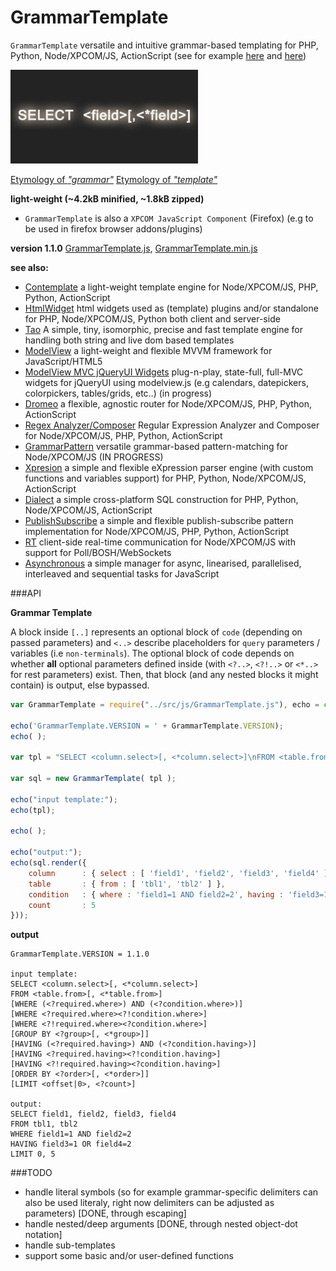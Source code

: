 # GrammarTemplate

`GrammarTemplate` versatile and intuitive grammar-based templating for PHP, Python, Node/XPCOM/JS, ActionScript (see for example [here](https://github.com/foo123/Dialect) and [here](https://github.com/foo123/RhoLambda))


![GrammarTemplate](/grammartemplate.jpg)


[Etymology of *"grammar"*](http://www.etymonline.com/index.php?term=grammar)
[Etymology of *"template"*](http://www.etymonline.com/index.php?term=template)


**light-weight (~4.2kB minified, ~1.8kB zipped)**

* `GrammarTemplate` is also a `XPCOM JavaScript Component` (Firefox) (e.g to be used in firefox browser addons/plugins)


**version 1.1.0** [GrammarTemplate.js](https://raw.githubusercontent.com/foo123/GrammarTemplate/master/src/js/GrammarTemplate.js), [GrammarTemplate.min.js](https://raw.githubusercontent.com/foo123/GrammarTemplate/master/src/js/GrammarTemplate.min.js)

**see also:**  

* [Contemplate](https://github.com/foo123/Contemplate) a light-weight template engine for Node/XPCOM/JS, PHP, Python, ActionScript
* [HtmlWidget](https://github.com/foo123/HtmlWidget) html widgets used as (template) plugins and/or standalone for PHP, Node/XPCOM/JS, Python both client and server-side
* [Tao](https://github.com/foo123/Tao.js) A simple, tiny, isomorphic, precise and fast template engine for handling both string and live dom based templates
* [ModelView](https://github.com/foo123/modelview.js) a light-weight and flexible MVVM framework for JavaScript/HTML5
* [ModelView MVC jQueryUI Widgets](https://github.com/foo123/modelview-widgets) plug-n-play, state-full, full-MVC widgets for jQueryUI using modelview.js (e.g calendars, datepickers, colorpickers, tables/grids, etc..) (in progress)
* [Dromeo](https://github.com/foo123/Dromeo) a flexible, agnostic router for Node/XPCOM/JS, PHP, Python, ActionScript
* [Regex Analyzer/Composer](https://github.com/foo123/RegexAnalyzer) Regular Expression Analyzer and Composer for Node/XPCOM/JS, PHP, Python, ActionScript
* [GrammarPattern](https://github.com/foo123/GrammarPattern) versatile grammar-based pattern-matching for Node/XPCOM/JS (IN PROGRESS)
* [Xpresion](https://github.com/foo123/Xpresion) a simple and flexible eXpression parser engine (with custom functions and variables support) for PHP, Python, Node/XPCOM/JS, ActionScript
* [Dialect](https://github.com/foo123/Dialect) a simple cross-platform SQL construction for PHP, Python, Node/XPCOM/JS, ActionScript
* [PublishSubscribe](https://github.com/foo123/PublishSubscribe) a simple and flexible publish-subscribe pattern implementation for Node/XPCOM/JS, PHP, Python, ActionScript
* [RT](https://github.com/foo123/RT) client-side real-time communication for Node/XPCOM/JS with support for Poll/BOSH/WebSockets
* [Asynchronous](https://github.com/foo123/asynchronous.js) a simple manager for async, linearised, parallelised, interleaved and sequential tasks for JavaScript


###API

**Grammar Template**

A block inside `[..]` represents an optional block of `code` (depending on passed parameters) and `<..>` describe placeholders for `query` parameters / variables (i.e `non-terminals`).
The optional block of code depends on whether **all** optional parameters defined inside (with `<?..>`, `<?!..>` or `<*..>` for rest parameters) exist. Then, that block (and any nested blocks it might contain) is output, else bypassed.



```javascript
var GrammarTemplate = require("../src/js/GrammarTemplate.js"), echo = console.log;

echo('GrammarTemplate.VERSION = ' + GrammarTemplate.VERSION);
echo( );

var tpl = "SELECT <column.select>[, <*column.select>]\nFROM <table.from>[, <*table.from>][\nWHERE (<?required.where>) AND (<?condition.where>)][\nWHERE <?required.where><?!condition.where>][\nWHERE <?!required.where><?condition.where>][\nGROUP BY <?group>[, <*group>]][\nHAVING (<?required.having>) AND (<?condition.having>)][\nHAVING <?required.having><?!condition.having>][\nHAVING <?!required.having><?condition.having>][\nORDER BY <?order>[, <*order>]][\nLIMIT <offset|0>, <?count>]";

var sql = new GrammarTemplate( tpl );

echo("input template:");
echo(tpl);

echo( );

echo("output:");
echo(sql.render({
    column      : { select : [ 'field1', 'field2', 'field3', 'field4' ] },
    table       : { from : [ 'tbl1', 'tbl2' ] },
    condition   : { where : 'field1=1 AND field2=2', having : 'field3=1 OR field4=2' },
    count       : 5
}));
```

**output**
```text
GrammarTemplate.VERSION = 1.1.0

input template:
SELECT <column.select>[, <*column.select>]
FROM <table.from>[, <*table.from>]
[WHERE (<?required.where>) AND (<?condition.where>)]
[WHERE <?required.where><?!condition.where>]
[WHERE <?!required.where><?condition.where>]
[GROUP BY <?group>[, <*group>]]
[HAVING (<?required.having>) AND (<?condition.having>)]
[HAVING <?required.having><?!condition.having>]
[HAVING <?!required.having><?condition.having>]
[ORDER BY <?order>[, <*order>]]
[LIMIT <offset|0>, <?count>]

output:
SELECT field1, field2, field3, field4
FROM tbl1, tbl2
WHERE field1=1 AND field2=2
HAVING field3=1 OR field4=2
LIMIT 0, 5

```

###TODO

* handle literal symbols (so for example grammar-specific delimiters can also be used literaly, right now delimiters can be adjusted as parameters) [DONE, through escaping]
* handle nested/deep arguments [DONE, through nested object-dot notation]
* handle sub-templates
* support some basic and/or user-defined functions
